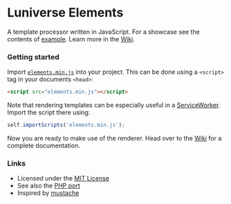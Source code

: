 # Luniverse Elements
A template processor written in JavaScript. For a showcase see the contents of [example](example). Learn more in the [Wiki][wiki].

### Getting started
Import [`elements.min.js`](elements.min.js) into your project. This can be done using a `<script>` tag in your documents `<head>`:
```html
<script src="elements.min.js"></script>
```
Note that rendering templates can be especially useful in a [ServiceWorker](https://developers.google.com/web/fundamentals/primers/service-workers/). Import the script there using:
```javascript
self.importScripts('elements.min.js');
```
Now you are ready to make use of the renderer. Head over to the [Wiki][wiki] for a complete documentation.

### Links
* Licensed under the [MIT License](LICENSE)
* See also the [PHP port](https://gist.github.com/ljans/0efe9aff7c0a434d5f9e04a36c52e7ad)
* Inspired by [mustache](https://mustache.github.io/)

[wiki]: https://github.com/luniverse/elements/wiki
